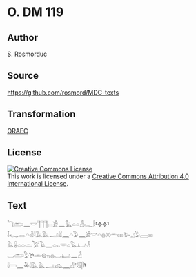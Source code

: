 # O. DM 119

## Author

S. Rosmorduc

## Source

https://github.com/rosmord/MDC-texts

## Transformation

[ORAEC](https://oraec.github.io/)

## License

<a rel="license" href="http://creativecommons.org/licenses/by/4.0/"><img alt="Creative Commons License" style="border-width:0" src="https://i.creativecommons.org/l/by/4.0/88x31.png" /></a><br />This work is licensed under a <a rel="license" href="http://creativecommons.org/licenses/by/4.0/">Creative Commons Attribution 4.0 International License</a>.

## Text

𓆓𓂧𓈖𓎟𓊹𓊹𓊹𓏥𓀀𓈖𓅓𓏏𓏏𓁐𓆑𓎛⸢⯑⯑⸣<br>
𓄤𓆑𓂋𓏏𓁐𓇋𓅓𓅓𓂝𓏎𓈖𓏏𓅱𓈖𓀀𓎡𓏏𓐍𓏴𓏛𓏥𓅧𓈎𓅱𓈀𓏤𓏤𓏤<br>
𓅓𓏇𓏏𓏏𓏛𓅯𓄿𓈖𓏏𓏭𓎟𓏏𓅓𓂞𓁐<br>
𓂋𓂧𓅱𓌗𓏛𓊗𓏭𓐍𓂋𓂞𓈖𓁐<br>
𓇋𓏠𓈖𓅆𓇋𓅓𓅓𓂝𓃹𓈖𓁐⸢𓎛𓎿𓋴⸣<br>
